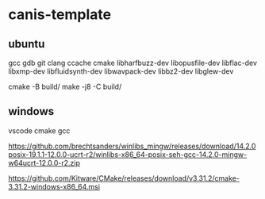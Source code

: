# canis-template

## ubuntu
gcc gdb git clang ccache cmake libharfbuzz-dev libopusfile-dev libflac-dev libxmp-dev libfluidsynth-dev libwavpack-dev libbz2-dev libglew-dev

cmake -B build/
make -j8 -C build/

## windows
vscode cmake gcc

https://github.com/brechtsanders/winlibs_mingw/releases/download/14.2.0posix-19.1.1-12.0.0-ucrt-r2/winlibs-x86_64-posix-seh-gcc-14.2.0-mingw-w64ucrt-12.0.0-r2.zip

https://github.com/Kitware/CMake/releases/download/v3.31.2/cmake-3.31.2-windows-x86_64.msi